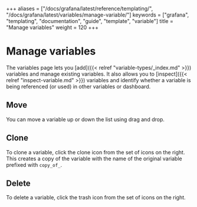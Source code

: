 +++
aliases = ["/docs/grafana/latest/reference/templating/", "/docs/grafana/latest/variables/manage-variable/"]
keywords = ["grafana", "templating", "documentation", "guide", "template", "variable"]
title = "Manage variables"
weight = 120
+++

# Manage variables

The variables page lets you [add]({{< relref "variable-types/_index.md" >}}) variables and manage existing variables. It also allows you to [inspect]({{< relref "inspect-variable.md" >}}) variables and identify whether a variable is being referenced (or used) in other variables or dashboard.

## Move

You can move a variable up or down the list using drag and drop.

## Clone

To clone a variable, click the clone icon from the set of icons on the right. This creates a copy of the variable with the name of the original variable prefixed with `copy_of_`.

## Delete

To delete a variable, click the trash icon from the set of icons on the right.
